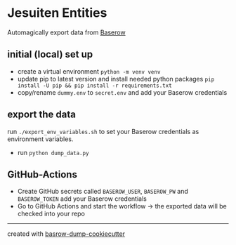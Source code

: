 # Jesuiten Entities

Automagically export data from [Baserow](https://baserow.io/) 

## initial (local) set up

* create a virtual environment `python -m venv venv`
* update pip to latest version and install needed python packages `pip install -U pip && pip install -r requirements.txt`
* copy/rename `dummy.env` to `secret.env` and add your Baserow credentials

## export the data

run `./export_env_variables.sh` to set your Baserow credentials as environment variables.
* run `python dump_data.py`

## GitHub-Actions

* Create GitHub secrets called `BASEROW_USER`,  `BASEROW_PW` and `BASEROW_TOKEN` add your Baserow credentials
* Go to GitHub Actions and start the workflow -> the exported data will be checked into your repo

-----
created with [basrow-dump-cookiecutter](https://github.com/acdh-oeaw/transkribus-export-cookiecutter)